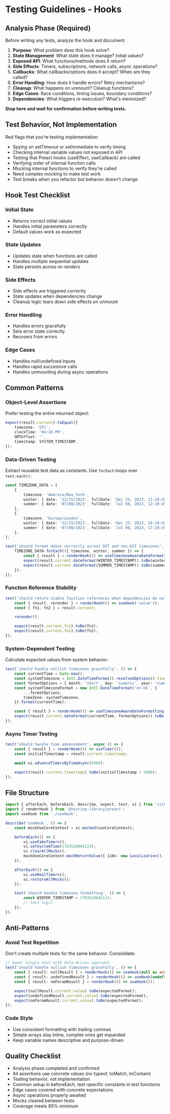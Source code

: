 # Testing Guidelines - Hooks

## Analysis Phase (Required)

Before writing any tests, analyze the hook and document:

1. **Purpose**: What problem does this hook solve?
2. **State Management**: What state does it manage? Initial values?
3. **Exposed API**: What functions/methods does it return?
4. **Side Effects**: Timers, subscriptions, network calls, async operations?
5. **Callbacks**: What callbacks/options does it accept? When are they called?
6. **Error Handling**: How does it handle errors? Retry mechanisms?
7. **Cleanup**: What happens on unmount? Cleanup functions?
8. **Edge Cases**: Race conditions, timing issues, boundary conditions?
9. **Dependencies**: What triggers re-execution? What's memoized?

**Stop here and wait for confirmation before writing tests.**

## Test Behavior, Not Implementation

Red flags that you're testing implementation:

- Spying on setTimeout or setImmediate to verify timing
- Checking internal variable values not exposed in API
- Testing that Preact hooks (useEffect, useCallback) are called
- Verifying order of internal function calls
- Mocking internal functions to verify they're called
- Need complex mocking to make test work
- Test breaks when you refactor but behavior doesn't change

## Hook Test Checklist

### Initial State

- Returns correct initial values
- Handles initial parameters correctly
- Default values work as expected

### State Updates

- Updates state when functions are called
- Handles multiple sequential updates
- State persists across re-renders

### Side Effects

- Side effects are triggered correctly
- State updates when dependencies change
- Cleanup logic tears down side effects on unmount

### Error Handling

- Handles errors gracefully
- Sets error state correctly
- Recovers from errors

### Edge Cases

- Handles null/undefined inputs
- Handles rapid successive calls
- Handles unmounting during async operations

## Common Patterns

### Object-Level Assertions

Prefer testing the entire returned object:

```typescript
expect(result.current).toEqual({
    timezone: 'UTC',
    clockTime: '04:10 PM',
    GMTOffset: '',
    timestamp: SYSTEM_TIMESTAMP,
});
```

### Data-Driven Testing

Extract reusable test data as constants. Use `forEach` loops over `test.each()`:

```typescript
const TIMEZONE_DATA = [
    {
        timezone: 'America/New_York',
        winter: { date: '12/25/2023', fullDate: 'Dec 25, 2023, 11:10:45' },
        summer: { date: '07/08/2023', fullDate: 'Jul 08, 2023, 12:10:45' },
    },
    {
        timezone: 'Europe/London',
        winter: { date: '12/25/2023', fullDate: 'Dec 25, 2023, 16:10:45' },
        summer: { date: '07/08/2023', fullDate: 'Jul 08, 2023, 17:10:45' },
    },
];

test('should format dates correctly across DST and non-DST timezones', () => {
    TIMEZONE_DATA.forEach(({ timezone, winter, summer }) => {
        const { result } = renderHook(() => useTimezoneAwareDateFormatting(timezone));
        expect(result.current.dateFormat(WINTER_TIMESTAMP)).toBe(winter.date);
        expect(result.current.dateFormat(SUMMER_TIMESTAMP)).toBe(summer.date);
    });
});
```

### Function Reference Stability

```typescript
test('should return stable function references when dependencies do not change', () => {
    const { result, rerender } = renderHook(() => useHook('value'));
    const { fn1, fn2 } = result.current;

    rerender();

    expect(result.current.fn1).toBe(fn1);
    expect(result.current.fn2).toBe(fn2);
});
```

### System-Dependent Testing

Calculate expected values from system behavior:

```typescript
test('should handle nullish timezones gracefully', () => {
    const currentTime = Date.now();
    const systemTimezone = Intl.DateTimeFormat().resolvedOptions().timeZone;
    const formatOptions = { month: 'short', day: 'numeric', year: 'numeric' } as const;
    const systemTimezoneFormat = new Intl.DateTimeFormat('en-US', {
        ...formatOptions,
        timeZone: systemTimezone,
    }).format(currentTime);

    const { result } = renderHook(() => useTimezoneAwareDateFormatting());
    expect(result.current.dateFormat(currentTime, formatOptions)).toBe(systemTimezoneFormat);
});
```

### Async Timer Testing

```typescript
test('should handle time advancement', async () => {
    const { result } = renderHook(() => useTimer());
    const initialTimestamp = result.current.timestamp;

    await vi.advanceTimersByTimeAsync(5000);

    expect(result.current.timestamp).toBe(initialTimestamp + 5000);
});
```

## File Structure

```typescript
import { afterEach, beforeEach, describe, expect, test, vi } from 'vitest';
import { renderHook } from '@testing-library/preact';
import useHook from './useHook';

describe('useHook', () => {
    const mockUseCoreContext = vi.mocked(useCoreContext);

    beforeEach(() => {
        vi.useFakeTimers();
        vi.setSystemTime(1703520645123);
        vi.clearAllMocks();
        mockUseCoreContext.mockReturnValue({ i18n: new Localization().i18n } as any);
    });

    afterEach(() => {
        vi.useRealTimers();
        vi.restoreAllMocks();
    });

    test('should handle timezone formatting', () => {
        const WINTER_TIMESTAMP = 1703520645123;
        // test logic
    });
});
```

## Anti-Patterns

### Avoid Test Repetition

Don't create multiple tests for the same behavior. Consolidate:

```typescript
// Good: Single test with data-driven approach
test('should handle nullish timezones gracefully', () => {
    const { result: nullResult } = renderHook(() => useHook(null as any));
    const { result: undefinedResult } = renderHook(() => useHook(undefined));
    const { result: noParamResult } = renderHook(() => useHook());

    expect(nullResult.current.value).toBe(expectedFormat);
    expect(undefinedResult.current.value).toBe(expectedFormat);
    expect(noParamResult.current.value).toBe(expectedFormat);
});
```

### Code Style

- Use consistent formatting with trailing commas
- Simple arrays stay inline, complex ones get expanded
- Keep variable names descriptive and purpose-driven

## Quality Checklist

- Analysis phase completed and confirmed
- All assertions use concrete values (no typeof, toMatch, toContain)
- Testing behavior, not implementation
- Common setup in beforeEach, test-specific constants in test functions
- Edge cases covered with concrete expectations
- Async operations properly awaited
- Mocks cleared between tests
- Coverage meets 85% minimum
